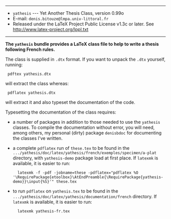 -----------------------------------------------------------------------

- `yathesis` --- Yet Another Thesis Class, version 0.99o
- E-mail: `denis.bitouze@lmpa.univ-littoral.fr`
- Released under the LaTeX Project Public License v1.3c or later. See
  http://www.latex-project.org/lppl.txt

-----------------------------------------------------------------------

**The `yathesis` bundle provides a LaTeX class file to help to write a thesis
following French rules.**

The class is supplied in `.dtx` format. If you want to unpack the `.dtx`
yourself, running:

     pdftex yathesis.dtx

will extract the class whereas:

     pdflatex yathesis.dtx

will extract it and also typeset the documentation of the code.

Typesetting the documentation of the class requires:

- a number of packages in addition to those needed to use the `yathesis`
   classes.  To compile the documentation without error, you will need, among
   others, my personal (dirty) package `denisbdoc` for documenting the classes
   I've written.
- a complete `pdflatex` run of `these.tex` to be found in the
  `.../yathesis/doc/latex/yathesis/french/exemples/specimen/a-plat` directory,
  with `yathesis-demo` package load at first place. If `latexmk` is available,
  it is easier to run:

        latexmk -f -pdf -jobname=these -pdflatex="pdflatex %O '\RequirePackage{etoolbox}\AtEndPreamble{\RequirePackage{yathesis-demo}}\input{%S}'" these.tex

- to run `pdflatex` on `yathesis.tex` to be found in the
   `.../yathesis/doc/latex/yathesis/documentation/french` directory. If
   `latexmk` is available, it is easier to run:

        latexmk yathesis-fr.tex
